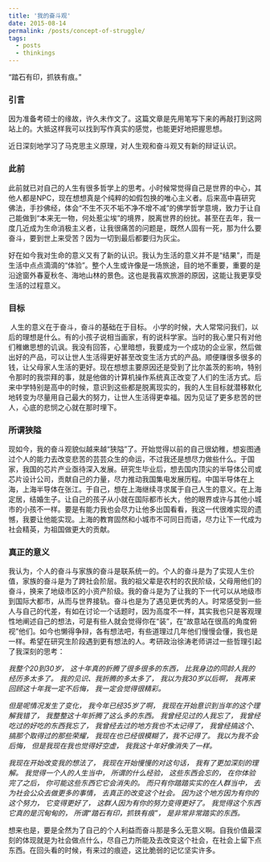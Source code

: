 ```yaml
---
title: '我的奋斗观'
date: 2015-08-14
permalink: /posts/concept-of-struggle/
tags:
  - posts
  - thinkings
---
```


“踏石有印，抓铁有痕。”

### **引言**

​	因为准备考硕士的缘故，许久未作文了。这篇文章是先用笔写下来的再敲打到这网站上的。大抵这样我可以找到写作真实的感觉，也能更好地把握思想。

​	近日深刻地学习了马克思主义原理，对人生观和奋斗观又有新的辩证认识。

### 此前

​	此前就已对自己的人生有很多哲学上的思考。小时候常觉得自己是世界的中心，其他人都是NPC，现在想想真是个纯粹的如假包换的唯心主义者。后来高中喜研究佛法，手抄佛经，体会“不生不灭不垢不净不增不减”的佛学哲学意境，致力于让自己能做到“本来无一物，何处惹尘埃”的境界，脱离世界的纷扰。甚至在去年，我一度几近成为生命消极主义者，让我很痛苦的问题是，既然人固有一死，那为什么要奋斗，要到世上来受苦？因为一切到最后都要归为灰尘。

​	好在如今我对生命的意义又有了新的认识。我认为生活的意义并不是“结果”，而是生活中点点滴滴的“体验”。整个人生或许像是一场旅途，目的地不重要，重要的是沿途窗外春夏秋冬、海地山林的景色。这也是我喜欢旅游的原因，这能让我更享受生活的过程意义。

### 目标

​	人生的意义在于奋斗，奋斗的基础在于目标。
​	小学的时候，大人常常问我们，以后的理想是什么。有的小孩子说相当画家，有的说科学家。当时的我心里只有对他们稚嫩思想的讥讽。我没有回答，心里暗想，我要成为一个成功的企业家，然后做出好的产品，可以让世人生活得更好甚至改变生活方式的产品。顺便赚很多很多的钱，让父母家人生活的更好。现在想想主要原因还是受到了比尔盖茨的影响，特别令那时的我崇拜的事，就是他做的计算机操作系统真正改变了人们的生活方式。
​	后来中学特别是高中的时候，意识到这些都是脱离现实的，我的人生目标就潜移默化地转变为尽量用自己最大的努力，让世人生活得更幸福。因为见证了更多悲苦的世人，心底的悲悯之心就在那时埋下。

### 所谓狭隘

​	现如今，我的奋斗观貌似越来越“狭隘”了。开始觉得以前的自己很幼稚，想妄图通过个人的能力去改变悲苦的芸芸众生的命运，不过我还是想尽力做些什么。
​	于国家，我国的芯片产业亟待深入发展。研究生毕业后，想去国内顶尖的半导体公司或芯片设计公司，贡献自己的力量，尽力推动我国集电发展历程。
​	中国半导体在上海，上海半导体在张江。于自己，想在上海继续寻求属于自己人生的意义。在上海定居，结婚生子。让自己的孩子从小就在国际都市长大，他的眼界或许与其他小城市的小孩不一样。要是有能力我也会尽力让他多出国看看，我这一代很难实现的遗憾，我要让他能实现。上海的教育固然和小城市不可同日而语，尽力让下一代成为社会精英，为祖国做更大的贡献。

### 真正的意义

​	我认为，个人的奋斗与家族的奋斗是联系统一的。个人的奋斗是为了实现人生价值，家族的奋斗是为了跨社会阶层。我的祖父辈是农村的农民阶级，父母用他们的奋斗，换来了地级市区的小资产阶级。我的奋斗是为了让我的下一代可以从地级市到国际大都市，从而与世界接轨。
​	奋斗也是为了遇见更优秀的人。时常感受到一些人与自己的代差，有如在讨论一个话题时，因为高度不一样，其实我也只是客观理性地阐述自己的想法，可是有些人就会觉得你在“装”，在“故意站在很高的角度俯视”他们。如今也懒得争辩，各有想法吧，有些道理过几年他们慢慢会懂，我也是一样。希望在研究生阶段遇到更有想法的人。
​	考研政治徐涛老师讲过一些哲理引起了我深刻的思考：

*我整个20到30岁，*
*这十年真的折腾了很多很多的东西，*
*比我身边的同龄人我的经历多太多了。*
*我的见识、我折腾的多太多了，*
*我以为我30岁以后啊，*
*我再来回顾这十年我一定不后悔，*
*我一定会觉得很精彩。*

*但是呢情况发生了变化，*
*我今年已经35岁了啊，*
*我现在开始意识到当年的这个理解我错了，*
*我整整这十年折腾了这么多的东西。*
*我曾经见过的人我忘了，*
*我曾经吃过的好吃的东西我忘了，*
*我曾经去过的地方我也不太记得了，*
*我曾经搞这个、搞那个取得过的那些荣耀，*
*我现在也已经很模糊了，我不记得了。*
*我以为我不会后悔，*
*但是我现在我也觉得好空虚，*
*我我这十年好像消失了一样。*

*我现在开始改变我的想法了，*
*我现在开始慢慢的对这句话，*
*我有了更加深刻的理解。*
*我觉得一个人的人生当中，*
*所谓的什么经验，*
*这些东西会忘的，*
*在你体验完了之后，*
*你可能这些东西它它会消失的。*
*而只有你踏踏实实的在人群当中，*
*去为社会公众去做更多的事情，*
*去真正的改变这个社会。*
*因为这个地方因为有你的这个努力，*
*它变得更好了，*
*这群人因为有你的努力变得更好了。*
*我觉得这个东西它真的是沉甸甸的，*
*所谓“踏石有印，抓铁有痕”，*
*是非常非常踏实的东西。*

想来也是，要是全然为了自己的个人利益而奋斗那是多么无意义啊。自我价值最深刻的体现就是为社会做点什么，尽自己力所能及去改变这个社会，在社会上留下点东西。在回头看的时候，有来过的痕迹，这比脆弱的记忆坚实许多。
